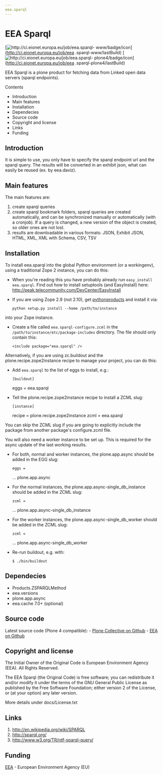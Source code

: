 ```yaml
---
eea.sparql
---
```


#  EEA Sparql

[![http://ci.eionet.europa.eu/job/eea.sparql-
www/badge/icon](https://camo.githubusercontent.com/96242bc5a3e7bb6d2efd2c6f366ce7d715a073de/687474703a2f2f63692e65696f6e65742e6575726f70612e65752f6a6f622f6565612e73706172716c2d7777772f62616467652f69636f6e)](http://ci.eionet.europa.eu/job/eea
.sparql-www/lastBuild) [![http://ci.eionet.europa.eu/job/eea.sparql-
plone4/badge/icon](https://camo.githubusercontent.com/491c1568f2f1ba7e9262da828e2486a37079d951/687474703a2f2f63692e65696f6e65742e6575726f70612e65752f6a6f622f6565612e73706172716c2d706c6f6e65342f62616467652f69636f6e)](http://ci.eionet.europa.eu/job/eea
.sparql-plone4/lastBuild)

EEA Sparql is a plone product for fetching data from Linked open data servers
(sparql endpoints).

Contents

  * Introduction
  * Main features
  * Installation
  * Dependecies
  * Source code
  * Copyright and license
  * Links
  * Funding

##  Introduction

It is simple to use, you only have to specify the sparql endpoint url and the
sparql query. The results will be converted in an exhibit json, what can
easily be reused (ex. by eea.daviz).

##  Main features

The main features are:

  1. create sparql queries
  2. create sparql bookmark folders, sparql queries are created automatically, and can be synchronized manually or automatically (with a cronjob). If a query is changed, a new version of the object is created, so older ones are not lost.
  3. results are downloadable in various formats: JSON, Exhibit JSON, HTML, XML, XML with Schema, CSV, TSV

##  Installation

To install eea.sparql into the global Python environment (or a workingenv),
using a traditional Zope 2 instance, you can do this:

  * When you're reading this you have probably already run `easy_install eea.sparql`. Find out how to install setuptools (and EasyInstall) here: <http://peak.telecommunity.com/DevCenter/EasyInstall>

  * If you are using Zope 2.9 (not 2.10), get [pythonproducts](http://plone.org/products/pythonproducts) and install it via:
    
        python setup.py install --home /path/to/instance
    

into your Zope instance.

  * Create a file called `eea.sparql-configure.zcml` in the `/path/to/instance/etc/package-includes` directory. The file should only contain this:
    
        <include package="eea.sparql" />
    

Alternatively, if you are using zc.buildout and the plone.recipe.zope2instance
recipe to manage your project, you can do this:

  * Add `eea.sparql` to the list of eggs to install, e.g.:
    
        [buildout]
    eggs = eea.sparql
    

  * Tell the plone.recipe.zope2instance recipe to install a ZCML slug:
    
        [instance]
    recipe = plone.recipe.zope2instance
    zcml = eea.sparql
    

You can skip the ZCML slug if you are going to explicitly include the package
from another package's configure.zcml file.

You will also need a worker instance to be set up. This is required for the
async update of the last working results.

  * For both, normal and worker instances, the plone.app.async should be added in the EGG slug:
    
        eggs =
      ...
      plone.app.async
    

  * For the normal instances, the plone.app.async-single_db_instance should be added in the ZCML slug:
    
        zcml =
      ...
      plone.app.async-single_db_instance
    

  * For the worker instances, the plone.app.async-single_db_worker should be added in the ZCML slug:
    
        zcml =
      ...
      plone.app.async-single_db_worker
    

  * Re-run buildout, e.g. with:
    
        $ ./bin/buildout
    

##  Dependecies

  * Products.ZSPARQLMethod
  * eea.versions
  * plone.app.async
  * eea.cache 7.0+ (optional)

##  Source code

Latest source code (Plone 4 compatible): \- [Plone Collective on
Github](https://github.com/collective/eea.sparql) \- [EEA on
Github](https://github.com/eea/eea.sparql)

##  Copyright and license

The Initial Owner of the Original Code is European Environment Agency (EEA).
All Rights Reserved.

The EEA Sparql (the Original Code) is free software; you can redistribute it
and/or modify it under the terms of the GNU General Public License as
published by the Free Software Foundation; either version 2 of the License, or
(at your option) any later version.

More details under docs/License.txt

##  Links

  1. <http://en.wikipedia.org/wiki/SPARQL>
  2. <http://sparql.org/>
  3. <http://www.w3.org/TR/rdf-sparql-query/>

##  Funding

[EEA](http://www.eea.europa.eu/) \- European Environment Agency (EU)

